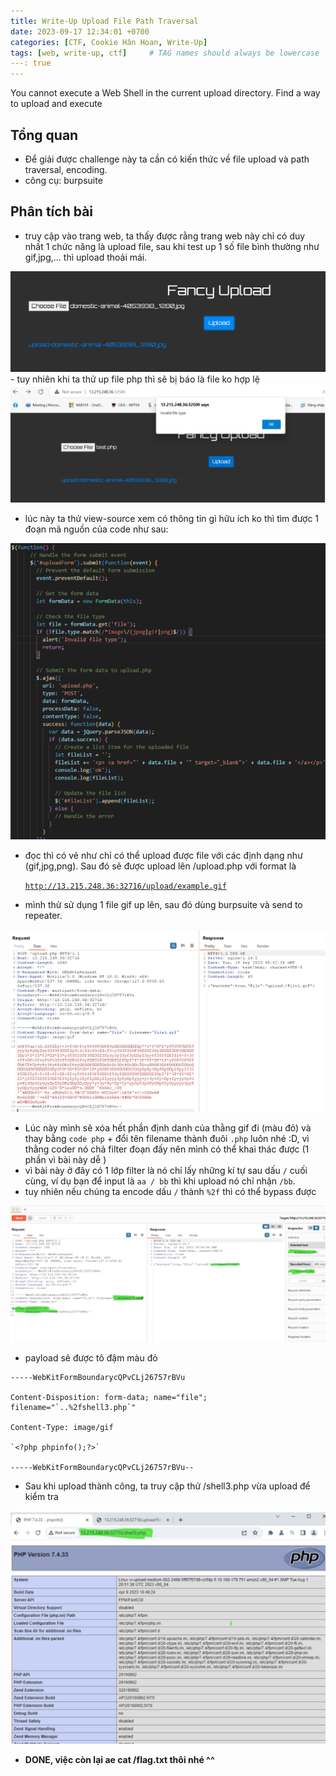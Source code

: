 ```yaml
---
title: Write-Up Upload File Path Traversal
date: 2023-09-17 12:34:01 +0700
categories: [CTF, Cookie Hân Hoan, Write-Up]
tags: [web, write-up, ctf]     # TAG names should always be lowercase
---: true
---
```

You cannot execute a Web Shell in the current upload directory. Find a way to upload and execute

## Tổng quan

- Để giải được challenge này ta cần có kiến thức về file upload và path traversal, encoding.
- công cụ: burpsuite

## Phân tích bài

- truy cập vào trang web, ta thấy được rằng trang web này chỉ có duy nhất 1 chức năng là upload file, sau khi test up 1 số file bình thường như gif,jpg,... thì upload thoải mái.

<img src="assets/writeup/cookie/Upload_file_pathtraversal/Upload File Path Traversal d9c4a315d6ea4adfb6c990b843c6b064/0.png">
- tuy nhiên khi ta thử up file php thì sẽ bị báo là file ko hợp lệ

<img src="assets/writeup/cookie/Upload_file_pathtraversal/Upload File Path Traversal d9c4a315d6ea4adfb6c990b843c6b064/1.png">

- lúc này ta thử view-source xem có thông tin gì hữu ích ko thì tìm được 1 đoạn mã nguồn của code như sau:

<img src="assets/writeup/cookie/Upload_file_pathtraversal/Upload File Path Traversal d9c4a315d6ea4adfb6c990b843c6b064/2.png">

- đọc thì có vẻ như chỉ có thể upload được file với các định dạng như (gif,jpg,png). Sau đó sẽ được upload lên /upload.php với format là
    
    [`http://13.215.248.36:32716/upload/example.gif`](http://13.215.248.36:32716/upload/example.gif)
    
- mình thử sử dụng 1 file gif up lên, sau đó dùng burpsuite và send to repeater.

<img src="assets/writeup/cookie/Upload_file_pathtraversal/Upload File Path Traversal d9c4a315d6ea4adfb6c990b843c6b064/3.png">

- Lúc này mình sẽ xóa hết phần định danh của thằng gif đi (màu đỏ) và thay bằng `code php` + đổi tên filename thành đuôi `.php` luôn nhé :D, vì thằng coder nó chả filter đoạn đấy nên mình có thể khai thác được (1 phần vì bài này dễ )
- vì bài này ở đây có 1 lớp filter là nó chỉ lấy những kí tự sau dấu `/` cuối cùng, ví dụ bạn để input là `aa / bb` thì khi upload nó chỉ nhận `/bb`.
- tuy nhiên nếu chúng ta encode dấu `/` thành `%2f` thì có thể bypass được

<img src="assets/writeup/cookie/Upload_file_pathtraversal/Upload File Path Traversal d9c4a315d6ea4adfb6c990b843c6b064/4.png">

- payload sẽ được tô đậm màu đỏ

```visual-basic
-----WebKitFormBoundarycQPvCLj26757rBVu

Content-Disposition: form-data; name="file"; filename="`..%2fshell3.php`"

Content-Type: image/gif

`<?php phpinfo();?>`

-----WebKitFormBoundarycQPvCLj26757rBVu--
```

- Sau khi upload thành công, ta truy cập thử /shell3.php vừa upload để kiểm tra

<img src="assets/writeup/cookie/Upload_file_pathtraversal/Upload File Path Traversal d9c4a315d6ea4adfb6c990b843c6b064/5.png">

- **DONE, việc còn lại ae cat /flag.txt thôi nhé ^^**

